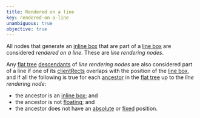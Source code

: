 ```yaml
---
title: Rendered on a line
key: rendered-on-a-line
unambiguous: true
objective: true
---
```


All nodes that generate an [inline box][] that are part of a [line box][] are considered _rendered on a line_. These are _line rendering nodes_.

Any [flat tree][] [descendants][] of _line rendering nodes_ are also considered part of a line if one of its [clientRects][] overlaps with the position of the [line box][], and if all the following is true for each [ancestor][] in the [flat tree][] up to the _line rendering node_:

- the ancestor is an [inline box][]; and
- the ancestor is not [floating][]; and
- the ancestor does not have an [absolute][] or [fixed][] position.

[absolute]: https://drafts.csswg.org/css-position-3/#valdef-position-absolute 'Definition of absolute'
[ancestor]: https://dom.spec.whatwg.org/#concept-tree-ancestor 'Definition of ancestor'
[clientrects]: https://drafts.csswg.org/cssom-view/#dom-element-getclientrects 'Definition of getClientRects'
[descendants]: https://dom.spec.whatwg.org/#concept-tree-descendant 'Definition of descendant'
[fixed]: https://drafts.csswg.org/css-position-3/#valdef-position-fixed 'Definition of fixed'
[flat tree]: https://drafts.csswg.org/css-scoping/#flat-tree 'Definition of flat tree'
[floating]: https://www.w3.org/TR/CSS2/visuren.html#floats 'Definition of float'
[inline box]: https://drafts.csswg.org/css-display/#inline-box 'Definition of inline box'
[line box]: https://drafts.csswg.org/css2/visuren.html#line-box 'Definition of line box'
